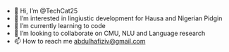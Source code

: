 - 👋 Hi, I’m @TechCat25
- 👀 I’m interested in lingiustic development for Hausa and Nigerian Pidgin
- 🌱 I’m currently learning to code
- 💞️ I’m looking to collaborate on CMU, NLU and Language research
- 📫 How to reach me abdulhafiziv@gmail.com

<!---
TechCat25/TechCat25 is a ✨ special ✨ repository because its `README.md` (this file) appears on your GitHub profile.
You can click the Preview link to take a look at your changes.
--->
